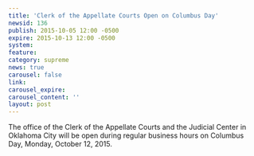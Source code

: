 ```yaml
---
title: 'Clerk of the Appellate Courts Open on Columbus Day'
newsid: 136
publish: 2015-10-05 12:00 -0500
expire: 2015-10-13 12:00 -0500
system: 
feature: 
category: supreme
news: true
carousel: false
link: 
carousel_expire: 
carousel_content: ''
layout: post
---
```

<p>The office of the Clerk of the Appellate Courts and the Judicial Center in Oklahoma City will be open during regular business hours on Columbus Day, Monday, October 12, 2015. </p>